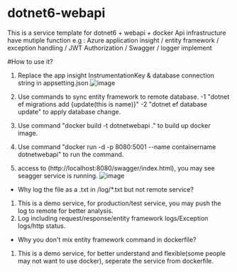 # dotnet6-webapi
This is a service template for dotnet6 + webapi + docker
Api infrastructure have mutiple function e.g : Azure application insight / entity framework / exception handling / JWT Authorization / Swagger / logger implement

#How to use it?
1. Replace the app insight InstrumentationKey & database connection string in appsetting.json
   ![image](https://github.com/Wayne5888/dotnet6-webapi/assets/63963809/128b84f4-1021-40ac-b7e2-cdda7a160eb1)

2. Use commands to sync entity framework to remote database.
   -1 "dotnet ef migrations add {update(this is name)}"
   -2 "dotnet ef database update" to apply database change.

3. Use command "docker build -t dotnetwebapi ." to build up docker image.

4. Use command "docker run -d -p 8080:5001 --name containername dotnetwebapi" to run the command.

5. access to (http://localhost:8080/swagger/index.html), you may see seagger service is running.
![image](https://github.com/Wayne5888/dotnet6-webapi/assets/63963809/dc4c6b29-35ec-4534-95b0-35c2e368122f)



* Why log the file as a .txt in /log/*.txt but not remote service?
1. This is a demo service, for production/test service, you may push the log to remote for better analysis.
2. Log including request/response/entity framework logs/Exception logs/http status.

* Why you don't mix entity framework command in dockerfile?
1. This is a demo service, for better understand and flexible(some people may not want to use docker), seperate the service from dockerfile.







